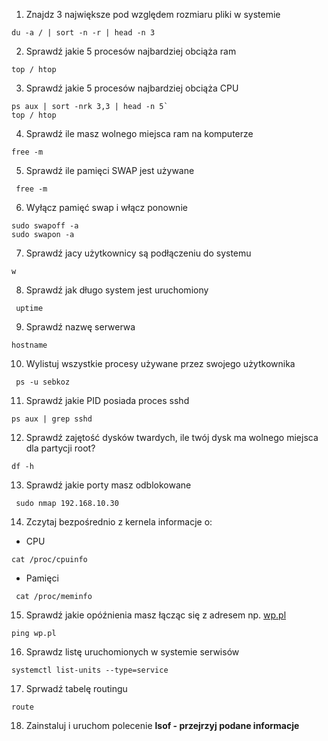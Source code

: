 1.  Znajdz 3 największe pod względem rozmiaru pliki w systemie
```
du -a / | sort -n -r | head -n 3
```

2. Sprawdź jakie 5 procesów najbardziej obciąża ram
```
top / htop
```

 3. Sprawdź jakie 5 procesów najbardziej obciąża CPU
```
ps aux | sort -nrk 3,3 | head -n 5`
top / htop
```

  4. Sprawdź ile masz wolnego miejsca ram na komputerze
```
free -m
```

 5. Sprawdź ile pamięci SWAP jest używane
```
 free -m
```

6. Wyłącz pamięć swap i włącz ponownie
```
sudo swapoff -a
sudo swapon -a
```
7. Sprawdź jacy użytkownicy są podłączeniu do systemu
```
w
```

8.  Sprawdź jak długo system jest uruchomiony
```
 uptime
```

 9. Sprawdź nazwę serwerwa
```
hostname
```

10.  Wylistuj wszystkie procesy używane przez swojego użytkownika
```
 ps -u sebkoz
```

11. Sprawdź jakie PID posiada proces sshd
```
ps aux | grep sshd
```

12. Sprawdź zajętość dysków twardych, ile twój dysk ma wolnego miejsca dla partycji root?
```
df -h
```

13.  Sprawdź jakie porty masz odblokowane
```
 sudo nmap 192.168.10.30
```

14.  Zczytaj bezpośrednio z kernela informacje o:
- CPU
```
cat /proc/cpuinfo
```
- Pamięci
```
 cat /proc/meminfo
```

15. Sprawdź jakie opóźnienia masz łącząc się z adresem np. [wp.pl](http://wp.pl)
```
ping wp.pl
```

16. Sprawdz listę uruchomionych w systemie serwisów
```
systemctl list-units --type=service
```

17. Sprwadź tabelę routingu
```
route
```

18.  Zainstaluj i uruchom polecenie **lsof - przejrzyj podane informacje**